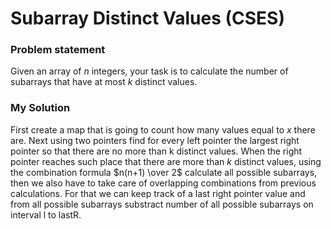 # Subarray Distinct Values (CSES)

### Problem statement

Given an array of $n$ integers, your task is to calculate the number of subarrays that have at most $k$ distinct values.

### My Solution

First create a map that is going to count how many values equal to $x$ there are. Next using two pointers find for every left pointer the largest right pointer so that there are no more than k distinct values. When the right pointer reaches such place that there are more than $k$ distinct values, using the combination formula $n(n+1) \over 2$ calculate all possible subarrays, then we also have to take care of overlapping combinations from previous calculations. For that we can keep track of a last right pointer value and from all possible subarrays substract number of all possible subarrays on interval l to lastR.
